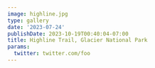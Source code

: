 ```yaml
---
image: highline.jpg
type: gallery
date: '2023-07-24'
publishDate: 2023-10-19T00:40:04-07:00
title: Highline Trail, Glacier National Park
params:
  twitter: twitter.com/foo
---
```

